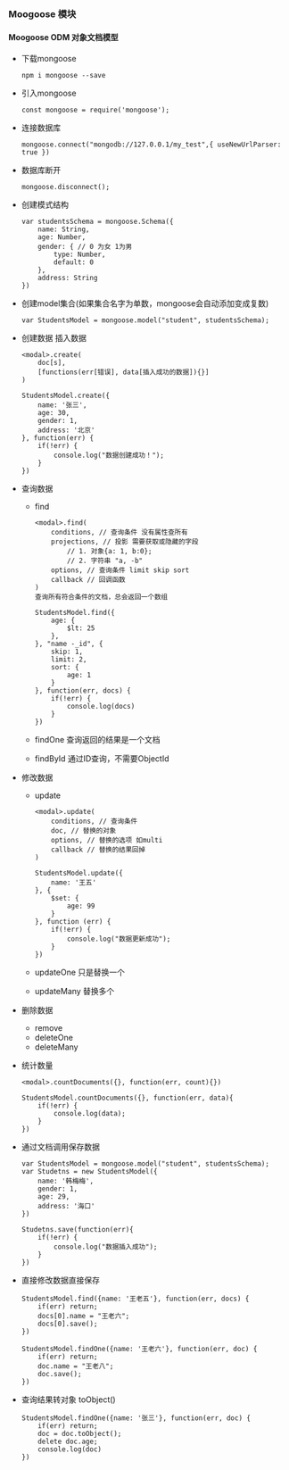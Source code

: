 ### Moogoose 模块
#### Moogoose ODM 对象文档模型
- 下载mongoose
   
    ```
    npm i mongoose --save
    ```

- 引入mongoose
 
    ```
    const mongoose = require('mongoose');
    ```

- 连接数据库

    ```
    mongoose.connect("mongodb://127.0.0.1/my_test",{ useNewUrlParser: true })
    ```

- 数据库断开
   
    ```
    mongoose.disconnect();
    ```

- 创建模式结构

    ```
    var studentsSchema = mongoose.Schema({
        name: String,
        age: Number,
        gender: { // 0 为女 1为男
            type: Number,
            default: 0
        },
        address: String
    })
    ```

- 创建model集合(如果集合名字为单数，mongoose会自动添加变成复数)
    ```
    var StudentsModel = mongoose.model("student", studentsSchema);
    ```
- 创建数据 插入数据
    
    ```
    <modal>.create(
        doc[s], 
        [functions(err[错误], data[插入成功的数据]){}]
    )
    ```

    ```
    StudentsModel.create({
        name: '张三',
        age: 30,
        gender: 1,
        address: '北京'
    }, function(err) {
        if(!err) {
            console.log("数据创建成功！");
        }
    })
    ```
- 查询数据
    - find
        ```
        <modal>.find(
            conditions, // 查询条件 没有属性查所有
            projections, // 投影 需要获取或隐藏的字段 
                // 1. 对象{a: 1, b:0}; 
                // 2. 字符串 "a, -b"
            options, // 查询条件 limit skip sort
            callback // 回调函数
        )
        查询所有符合条件的文档，总会返回一个数组
        ```
    
        ```
        StudentsModel.find({
            age: {
                $lt: 25
            },
        }, "name -_id", {
            skip: 1,
            limit: 2,
            sort: {
                age: 1
            }
        }, function(err, docs) {
            if(!err) {
                console.log(docs)
            }
        })
        ```
    - findOne 查询返回的结果是一个文档
    - findById 通过ID查询，不需要ObjectId
- 修改数据
    - update
        ```
        <modal>.update(
            conditions, // 查询条件
            doc, // 替换的对象
            options, // 替换的选项 如multi
            callback // 替换的结果回掉
        )
        ```

        ```
        StudentsModel.update({
            name: '王五'
        }, {
            $set: {
                age: 99
            }
        }, function (err) {
            if(!err) {
                console.log("数据更新成功");
            }
        })
        ```
    - updateOne 只是替换一个
    - updateMany 替换多个
- 删除数据

    - remove
    - deleteOne
    - deleteMany
    
- 统计数量
    
    ```
    <modal>.countDocuments({}, function(err, count){})
    ```

    ```
    StudentsModel.countDocuments({}, function(err, data){
        if(!err) {
            console.log(data);
        }
    })
    ```
- 通过文档调用保存数据

    ```
    var StudentsModel = mongoose.model("student", studentsSchema);
    var Studetns = new StudentsModel({
        name: '韩梅梅',
        gender: 1,
        age: 29,
        address: '海口'
    })
    
    Studetns.save(function(err){
        if(!err) {
            console.log("数据插入成功");
        }
    })
    ```

- 直接修改数据直接保存

    ```
    StudentsModel.find({name: '王老五'}, function(err, docs) {
        if(err) return;
        docs[0].name = "王老六";
        docs[0].save();
    })
    ```
    ```
    StudentsModel.findOne({name: '王老六'}, function(err, doc) {
        if(err) return;
        doc.name = "王老八";
        doc.save();
    })
    ```
- 查询结果转对象 toObject()
    ```
    StudentsModel.findOne({name: '张三'}, function(err, doc) {
        if(err) return;
        doc = doc.toObject();
        delete doc.age;
        console.log(doc)
    })
    ```
